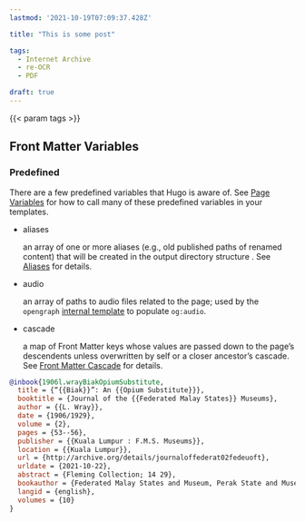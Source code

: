 ```yaml
---
lastmod: '2021-10-19T07:09:37.428Z'

title: "This is some post"

tags:
  - Internet Archive
  - re-OCR
  - PDF

draft: true
---
```






{{< param tags >}}





## Front Matter Variables 

### Predefined 

There are a few predefined variables that Hugo is aware of. See [Page Variables](https://gohugo.io/variables/page/) for how to call many of these predefined variables in your templates.

- aliases

  an array of one or more aliases (e.g., old published paths of  renamed content) that will be created in the output directory structure . See [Aliases](https://gohugo.io/content-management/urls/#aliases) for details.

- audio

  an array of paths to audio files related to the page; used by the `opengraph` [internal template](https://gohugo.io/templates/internal) to populate `og:audio`.

- cascade

  a map of Front Matter keys whose values are passed down to the  page’s descendents unless overwritten by self or a closer ancestor’s  cascade. See [Front Matter Cascade](https://gohugo.io/content-management/front-matter/#front-matter-cascade) for details.

```bibtex
@inbook{1906l.wrayBiakOpiumSubstitute,
  title = {“{{Biak}}”: An {{Opium Substitute}}},
  booktitle = {Journal of the {{Federated Malay States}} Museums},
  author = {{L. Wray}},
  date = {1906/1929},
  volume = {2},
  pages = {53--56},
  publisher = {{Kuala Lumpur : F.M.S. Museums}},
  location = {{Kuala Lumpur}},
  url = {http://archive.org/details/journaloffederat02fedeuoft},
  urldate = {2021-10-22},
  abstract = {Fleming Collection; 14 29},
  bookauthor = {Federated Malay States and Museum, Perak State and Museum, Selangor State},
  langid = {english},
  volumes = {10}
}
```

